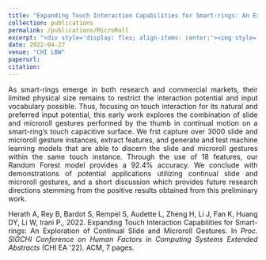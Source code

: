 ```yaml
---
title: "Expanding Touch Interaction Capabilities for Smart-rings: An Exploration of Continual Slide and Microroll Gestures"
collection: publications
permalink: /publications/MicroRoll
excerpt: "<div style='display: flex; align-items: center;'><img style='float: left; width:250px; margin-right: 20px; margin-bottom: 10px;' src='/images/microroll.png'>We explored miniature slide + roll gestures for the emerging smart ring wearable devices."
date: 2022-04-27
venue: "CHI LBW"
paperurl:
citation:
---
```

<div style="text-align: justify;">
<p>
As smart-rings emerge in both research and commercial markets,
their limited physical size remains to restrict the interaction potential and input vocabulary possible. Thus, focusing on touch
interaction for its natural and preferred input potential, this early
work explores the combination of slide and microroll gestures performed by the thumb in continual motion on a smart-ring’s touch
capacitive surface. We frst capture over 3000 slide and microroll
gesture instances, extract features, and generate and test machine
learning models that are able to discern the slide and microroll
gestures within the same touch instance. Through the use of 18
features, our Random Forest model provides a 92.4% accuracy. We
conclude with demonstrations of potential applications utilizing
continual slide and microroll gestures, and a short discussion which
provides future research directions stemming from the positive
results obtained from this preliminary work.
</p>

<p>
Herath A, Rey B, Bardot S, Rempel S, Audette L, Zheng H, Li J, Fan K, Huang DY, Li W, Irani P., 2022. Expanding Touch Interaction Capabilities for Smart-rings: An Exploration of Continual Slide and Microroll Gestures. In <em>Proc. SIGCHI Conference on Human Factors in Computing Systems Extended Abstracts</em> (CHI EA '22). ACM, 7 pages.
</p>

</div>